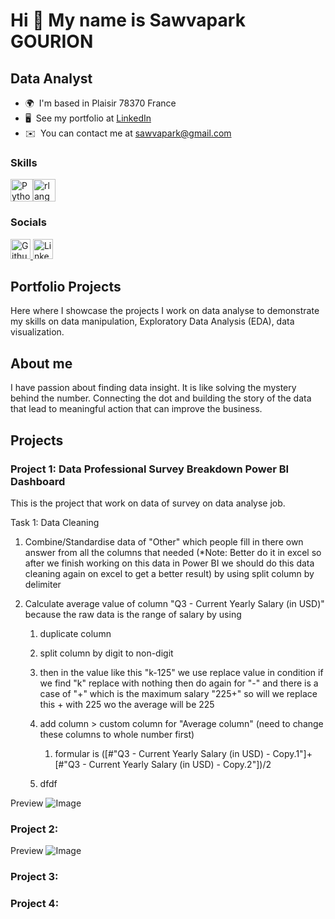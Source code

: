 Hi 👋 My name is Sawvapark GOURION
==================================

Data Analyst
------------

* 🌍  I'm based in Plaisir 78370 France
* 🖥️  See my portfolio at [LinkedIn](http://www.linkedin.com/in/sawvapark-gourion-3b137b146/)
* ✉️  You can contact me at [sawvapark@gmail.com](mailto:sawvapark@gmail.com)

### Skills


<p align="left">
<a href="https://www.python.org/" target="_blank" rel="noreferrer"><img src="https://raw.githubusercontent.com/danielcranney/readme-generator/main/public/icons/skills/python-colored.svg" width="36" height="36" alt="Python" title="Python"/></a><a href="https://www.r-project.org/" target="_blank" rel="noreferrer"><img src="https://raw.githubusercontent.com/danielcranney/readme-generator/main/public/icons/skills/rlang-colored.svg" width="36" height="36" alt="rlang" title="rlang"/></a>
</p>


### Socials

<p align="left"> <a href="https://www.github.com/S-Gou78" target="_blank" rel="noreferrer"> <picture> <source media="(prefers-color-scheme: dark)" srcset="https://raw.githubusercontent.com/danielcranney/readme-generator/main/public/icons/socials/github-dark.svg" /> <source media="(prefers-color-scheme: light)" srcset="https://raw.githubusercontent.com/danielcranney/readme-generator/main/public/icons/socials/github.svg" /> <img src="https://raw.githubusercontent.com/danielcranney/readme-generator/main/public/icons/socials/github.svg" width="32" height="32" alt="Github" title="Github" /> </picture> </a> <a href="https://www.linkedin.com/in/sawvapark-gourion-3b137b146/" target="_blank" rel="noreferrer"> <picture> <source media="(prefers-color-scheme: dark)" srcset="https://raw.githubusercontent.com/danielcranney/readme-generator/main/public/icons/socials/linkedin-dark.svg" /> <source media="(prefers-color-scheme: light)" srcset="https://raw.githubusercontent.com/danielcranney/readme-generator/main/public/icons/socials/linkedin.svg" /> <img src="https://raw.githubusercontent.com/danielcranney/readme-generator/main/public/icons/socials/linkedin.svg" width="32" height="32" alt="LinkedIn" title="LinkedIn" /> </picture> </a></p>


## Portfolio Projects

Here where I showcase the projects I work on data analyse to demonstrate my skills on data manipulation, Exploratory Data Analysis (EDA), data visualization.

## About me

I have passion about finding data insight. It is like solving the mystery behind the number. Connecting the dot and building the story of the data that lead to meaningful action that can improve the business.

## Projects

### Project 1: Data Professional Survey Breakdown Power BI Dashboard

This is the project that work on data of survey on data analyse job.

Task 1: Data Cleaning

1.  Combine/Standardise data of "Other" which people fill in there own answer from all the columns that needed (\*Note: Better do it in excel so after we finish working on this data in Power BI we should do this data cleaning again on excel to get a better result) by using split column by delimiter
    
2.  Calculate average value of column "Q3 - Current Yearly Salary (in USD)" because the raw data is the range of salary by using
    
    1.  duplicate column
        
    2.  split column by digit to non-digit
        
    3.  then in the value like this "k-125" we use replace value in condition if we find "k" replace with nothing then do again for "-" and there is a case of "+" which is the maximum salary "225+" so will we replace this + with 225 wo the average will be 225
        
    4.  add column > custom column for "Average column" (need to change these columns to whole number first)
        
        1.  formular is (\[#"Q3 - Current Yearly Salary (in USD) - Copy.1"\]+\[#"Q3 - Current Yearly Salary (in USD) - Copy.2"\])/2
            
    5.  dfdf

Preview
![Image](https://github.com/user-attachments/assets/7818a13c-7e1b-44d0-849a-1087022c5158)

### Project 2:


Preview
![Image](https://github.com/user-attachments/assets/944cf3cf-ec80-4dd5-84c0-3ce7278258fe)


### Project 3:



### Project 4:
